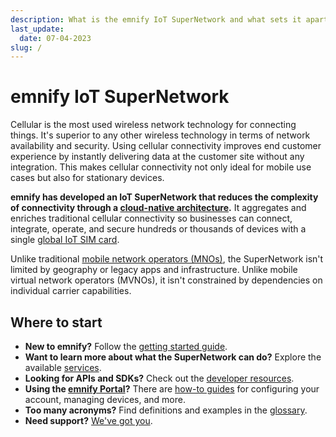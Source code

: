 ```yaml
---
description: What is the emnify IoT SuperNetwork and what sets it apart from traditional MNO and MVNOs
last_update: 
  date: 07-04-2023
slug: /
---
```


# emnify IoT SuperNetwork

Cellular is the most used wireless network technology for connecting things.
It's superior to any other wireless technology in terms of network availability and security.
Using cellular connectivity improves end customer experience by instantly delivering data at the customer site without any integration.
This makes cellular connectivity not only ideal for mobile use cases but also for stationary devices.

**emnify has developed an IoT SuperNetwork that reduces the complexity of connectivity through a [cloud-native architecture](/services/iot-cloud-communication-platform).**
It aggregates and enriches traditional cellular connectivity so businesses can connect, integrate, operate, and secure hundreds or thousands of devices with a single [global IoT SIM card](/services/global-iot-sim).

Unlike traditional [mobile network operators (MNOs)](https://www.emnify.com/iot-glossary/mno), the SuperNetwork isn't limited by geography or legacy apps and infrastructure.
Unlike mobile virtual network operators (MVNOs), it isn't constrained by dependencies on individual carrier capabilities.

## Where to start

- **New to emnify?**
Follow the [getting started guide](/quickstart).
- **Want to learn more about what the SuperNetwork can do?** 
Explore the available [services](/services/global-iot-sim).
- **Looking for APIs and SDKs?**
Check out the [developer resources](/rest).
- **Using the [emnify Portal](/portal)?**
There are [how-to guides](/how-tos) for configuring your account, managing devices, and more.
- **Too many acronyms?** 
Find definitions and examples in the [glossary](/glossary).
- **Need support?** [We've got you](/support).
